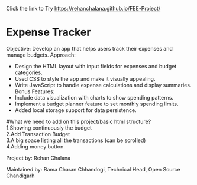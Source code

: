 Click the link to Try
https://rehanchalana.github.io/FEE-Project/

# Expense Tracker
Objective: Develop an app that helps users track their expenses and manage budgets.
Approach:
- Design the HTML layout with input fields for expenses and budget categories.
- Used CSS to style the app and make it visually appealing.
- Write JavaScript to handle expense calculations and display summaries.
Bonus Features:
- Include data visualization with charts to show spending patterns.
- Implement a budget planner feature to set monthly spending limits.
- Added local storage support for data persistence.

#What we need to add on this project/basic html structure?<br>
1.Showing continuously the budget <br>
2.Add Transaction Budget <br>
3.A big space listing all the transactions (can be scrolled)<br>
4.Adding money button. 

Project by: Rehan Chalana

Maintained by: Bama Charan Chhandogi, Technical Head, Open Source Chandigarh


